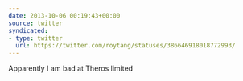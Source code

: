 ```yaml
---
date: 2013-10-06 00:19:43+00:00
source: twitter
syndicated:
- type: twitter
  url: https://twitter.com/roytang/statuses/386646918018772993/
---
```


Apparently I am bad at Theros limited